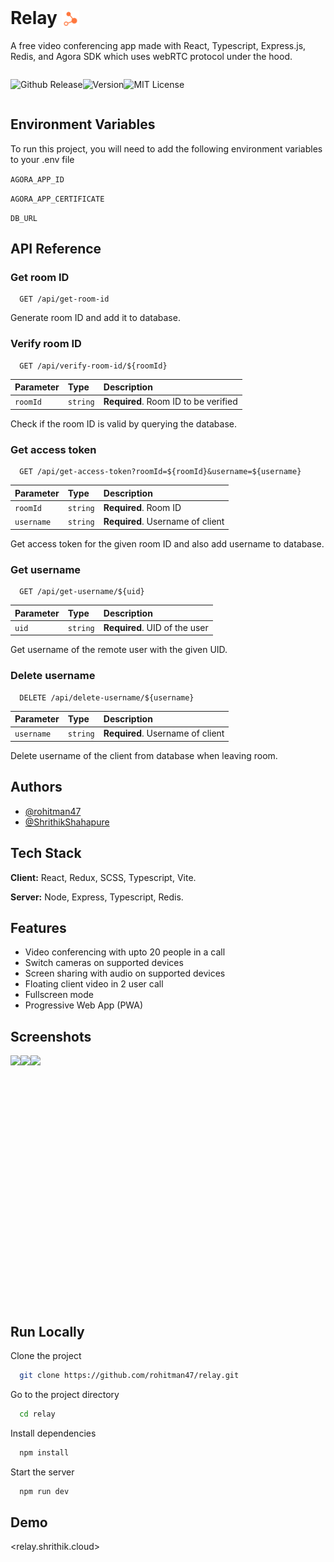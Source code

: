 # Relay <img src="./client/src/public/relay-256x256.png" style="height:1em; transform:translateY(20%)"/>

A free video conferencing app made with React, Typescript, Express.js, Redis, and Agora SDK which uses webRTC protocol under the hood.

<div style="display:flex;">

![Github Release](https://img.shields.io/github/v/release/rohitman47/relay?style=for-the-badge)

![Version](https://img.shields.io/github/package-json/v/rohitman47/relay?color=gre&style=for-the-badge)

![MIT License](https://img.shields.io/github/license/rohitman47/relay?style=for-the-badge)

</div>

## Environment Variables

To run this project, you will need to add the following environment variables to your .env file

`AGORA_APP_ID`

`AGORA_APP_CERTIFICATE`

`DB_URL`

## API Reference

### Get room ID

```http
  GET /api/get-room-id
```

Generate room ID and add it to database.

### Verify room ID

```http
  GET /api/verify-room-id/${roomId}
```

| Parameter | Type     | Description                          |
| :-------- | :------- | :----------------------------------- |
| `roomId`  | `string` | **Required**. Room ID to be verified |

Check if the room ID is valid by querying the database.

### Get access token

```http
  GET /api/get-access-token?roomId=${roomId}&username=${username}
```

| Parameter  | Type     | Description                      |
| :--------- | :------- | :------------------------------- |
| `roomId`   | `string` | **Required**. Room ID            |
| `username` | `string` | **Required**. Username of client |

Get access token for the given room ID and also add username to database.

### Get username

```http
  GET /api/get-username/${uid}
```

| Parameter | Type     | Description                   |
| :-------- | :------- | :---------------------------- |
| `uid`     | `string` | **Required**. UID of the user |

Get username of the remote user with the given UID.

### Delete username

```http
  DELETE /api/delete-username/${username}
```

| Parameter  | Type     | Description                      |
| :--------- | :------- | :------------------------------- |
| `username` | `string` | **Required**. Username of client |

Delete username of the client from database when leaving room.

## Authors

- [@rohitman47](https://www.github.com/rohitman47)
- [@ShrithikShahapure](https://github.com/ShrithikShahapure)

## Tech Stack

**Client:** React, Redux, SCSS, Typescript, Vite.

**Server:** Node, Express, Typescript, Redis.

## Features

- Video conferencing with upto 20 people in a call
- Switch cameras on supported devices
- Screen sharing with audio on supported devices
- Floating client video in 2 user call
- Fullscreen mode
- Progressive Web App (PWA)

## Screenshots

<div style="display:flex; align-items:center;">

<img src="https://i.postimg.cc/nz2YWB8f/Screenshot-2022-09-15-18-36-52-365-com-android-chrome.jpg" height="400"/>
<img src="https://i.postimg.cc/SNJ7ZnDH/Screenshot-2022-09-15-18-37-19-847-com-android-chrome.jpg" height="400"/>
<img src="https://i.postimg.cc/XqhFMgQm/Screenshot-2022-09-15-18-42-12-256-com-android-chrome.jpg" height="400"/>

</div>

## Run Locally

Clone the project

```bash
  git clone https://github.com/rohitman47/relay.git
```

Go to the project directory

```bash
  cd relay
```

Install dependencies

```bash
  npm install
```

Start the server

```bash
  npm run dev
```

## Demo

<relay.shrithik.cloud>

